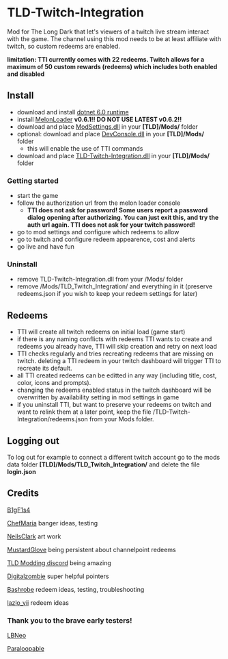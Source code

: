 # TLD-Twitch-Integration
Mod for The Long Dark that let's viewers of a twitch live stream interact with the game.
The channel using this mod needs to be at least affiliate with twitch, so custom redeems are enabled.

**limitation: TTI currently comes with 22 redeems. Twitch allows for a maximum of 50 custom rewards (redeems) which includes both enabled and disabled**

## Install

- download and install [dotnet 6.0 runtime](https://dotnet.microsoft.com/en-us/download/dotnet/6.0)
- install [MelonLoader](https://github.com/HerpDerpinstine/MelonLoader/releases/latest/download/MelonLoader.Installer.exe) **v0.6.1!! DO NOT USE LATEST v0.6.2!!**
- download and place [ModSettings.dll](https://github.com/DigitalzombieTLD/ModSettings/releases) in your **[TLD]/Mods/** folder
- optional: download and place [DevConsole.dll](https://github.com/FINDarkside/TLD-Developer-Console/releases) in your **[TLD]/Mods/** folder
	- this will enable the use of TTI commands
- download and place [TLD-Twitch-Integration.dll](https://github.com/B1gF1s4/TLD-Twitch-Integration/releases) in your **[TLD]/Mods/** folder

### Getting started
- start the game
- follow the authorization url from the melon loader console
	- **TTI does not ask for password! Some users report a password dialog opening after authorizing. You can just exit this, and try the auth url again. TTI does not ask for your twitch password!**
- go to mod settings and configure which redeems to allow
- go to twitch and configure redeem appearence, cost and alerts
- go live and have fun

### Uninstall 
- remove TLD-Twitch-Integration.dll from your /Mods/ folder
- remove /Mods/TLD_Twitch_Integration/ and everything in it (preserve redeems.json if you wish to keep your redeem settings for later)

## Redeems
- TTI will create all twitch redeems on initial load (game start)
- if there is any naming conflicts with redeems TTI wants to create and redeems you already have, TTI will skip creation and retry on next load
- TTI checks regularly and tries recreating redeems that are missing on twitch. deleting a TTI redeem in your twitch dashboard will trigger TTI to recreate its default.
- all TTI created redeems can be editted in any way (including title, cost, color, icons and prompts).
- changing the redeems enabled status in the twitch dashboard will be overwritten by availability setting in mod settings in game
- if you uninstall TTI, but want to preserve your redeems on twitch and want to relink them at a later point, keep the file /TLD-Twitch-Integration/redeems.json from your Mods folder.

## Logging out

To log out for example to connect a different twitch account go to the mods data folder **[TLD]/Mods/TLD_Twitch_Integration/** and delete the file **login.json**

## Credits

[B1gF1s4](https://www.twitch.tv/b1gf1s4)

[ChefMaria](https://www.twitch.tv/chefmaria) banger ideas, testing

[NeilsClark](https://www.twitch.tv/profneils) art work

[MustardGlove](https://www.twitch.tv/mustardglove) being persistent about channelpoint redeems

[TLD Modding discord](https://discord.gg/nb2jQez) being amazing

[Digitalzombie](https://github.com/DigitalzombieTLD) super helpful pointers

[Bashrobe](https://www.twitch.tv/bashrobe) redeem ideas, testing, troubleshooting

[lazlo_vii](https://www.twitch.tv/lazlo_vii) redeem ideas

### Thank you to the brave early testers!

[LBNeo](https://www.twitch.tv/lbneo)

[Paraloopable](https://www.twitch.tv/paraloopable)
